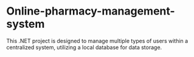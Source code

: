 # Online-pharmacy-management-system
This .NET project is designed to manage multiple types of users within a centralized system, utilizing a local database for data storage.
